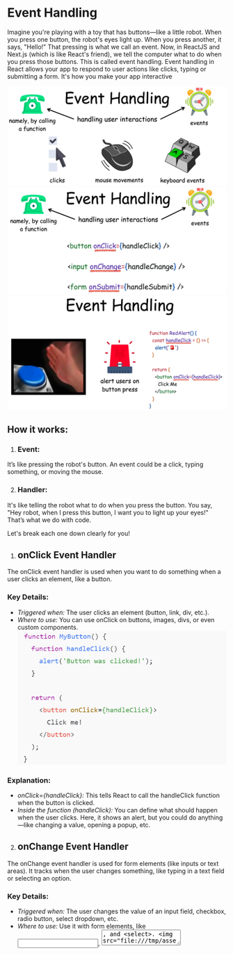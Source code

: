 # **Event Handling**
 Imagine you're playing with a toy that has buttons—like a little robot. When you press one button, the robot's eyes light up. When you press another, it says, "Hello!" That pressing is what we call an event.
 Now, in ReactJS and Next.js (which is like React's friend), we tell the computer what to do when you press those buttons. This is called event handling.
 Event handling in React allows your app to respond to user actions like clicks, typing or submitting a form. It's how you make your app interactive

 ![Event Handing](PictureforReadme/Event1.png)
 ![Event Handing](PictureforReadme/Event2.png)
 ![Event Handing](PictureforReadme/Event3.png)

## **How it works:**
1) ### Event: 
It’s like pressing the robot's button. An event could be a click, typing something, or moving the mouse.

2) ### Handler: 
It's like telling the robot what to do when you press the button. You say, "Hey robot, when I press this button, I want you to light up your eyes!" That’s what we do with code.

Let's break each one down clearly for you!
1) ## **onClick Event Handler**
The onClick event handler is used when you want to do something when a user clicks an element, like a button.
### **Key Details:**
* *Triggered when:* The user clicks an element (button, link, div, etc.).
* *Where to use:* You can use onClick on buttons, images, divs, or even custom components.
![onClick](PictureforReadme/onclick.png)
### **Explanation:**
* *onClick={handleClick}:* This tells React to call the handleClick function when the button is clicked.
* *Inside the function (handleClick):* You can define what should happen when the user clicks. Here, it shows an alert, but you could do anything—like changing a value, opening a popup, etc.

2) ## **onChange Event Handler**
The onChange event handler is used for form elements (like inputs or text areas). It tracks when the user changes something, like typing in a text field or selecting an option.
### **Key Details:**
* *Triggered when:* The user changes the value of an input field, checkbox, radio button, select dropdown, etc.
* *Where to use:* Use it with form elements, like <input>, <textarea>, and <select>.
![onChange](PictureforReadme/onchange.png)
### **Explanation:**
* *onChange={handleChange}:* This tells React to call the handleChange function whenever the user types or changes the input value.
* *event.target.value:* This gets the current value of the input field. We use setText to update the state (text).
* *Controlled Component:* Notice how the <input> has a value prop set to the state (text). This makes it a controlled component. React controls the value of the input.

3) ## **onSubmit Event Handler**
The onSubmit event handler is used to handle form submissions. When a user presses a submit button (or hits "Enter" inside a form), this event is triggered.
### **Key Details:**
* *Triggered when:* A form is submitted (either by pressing "Enter" or clicking the submit button).
* *Where to use:* Use it on a <form> element.
![onSubmit](PictureforReadme/onSubmit.png)
### **Explanation:**
* *onSubmit={handleSubmit}:* This tells React to call handleSubmit when the form is submitted.
* *event.preventDefault():* Normally, forms reload the page when submitted. event.preventDefault() prevents this default behavior, letting us handle the form submission with React (like showing an alert or sending data to a server).
* *Form control:* Like the onChange example, the input is a controlled component because its value is managed by React.

## **Differences in React and Next.js:**
* In both ReactJS and Next.js, these event handlers work the same way since Next.js is built on top of React.
* Next.js may come with additional server-side logic (like API routes or data fetching), but handling these events client-side (clicking, changing, or submitting) behaves identically in both.

## **Key Takeaways:**
* ***onClick:*** Handles clicks on buttons or other elements.
* ***onChange:*** Tracks changes in input fields, useful for forms.
* ***onSubmit:*** Handles the full form submission and can be used to prevent default browser behavior (like page reload).
___
# **Controlled Components**
Controlled components are form elements in React whose values are controlled by the State. This means the value of input field is driven by the react state
A controlled component in React refers to a form element (like an <input>, <textarea>, or <select>) where React fully controls the value of that element using state. In other words, the form element's value is determined and managed by React’s state rather than the DOM itself. The component only updates when React changes its state.
![Controlled Component](PictureforReadme/CC1.png)
![Controlled Component](PictureforReadme/cc2.png)
![Controlled Component](PictureforReadme/cc3.png)

## **How It Works:**
* *State in React:* The value of the form element is stored in the component's state.
* *Event Handling:* An event handler, like onChange, updates the state whenever the user interacts with the form element (like typing or selecting).
* *Rendering:* React re-renders the component whenever the state changes, making the form element's value reflect the current state.

## **Why is it called "controlled"?**
It’s called a "controlled" component because React controls the value and behavior of the form element. The input element’s value doesn’t change unless React’s state updates.**

## **Example of a Controlled Component:**
![Controlled Component](PictureforReadme/cc4.png)

## **Key Aspects:**
* *value={inputValue}:* The <input> field’s value is tied to the React state inputValue. The state controls what is shown in the input box.
* *onChange={handleChange}:* The onChange event handler updates the state whenever the user types in the input box. It ensures that the input box always reflects the state.

## **Why Use Controlled Components?**
1) *Single Source of Truth:* The component's state is the single source of truth for the form element's value, which means you can easily manage and track changes.
2) *Validation:* You can validate the input in real-time by controlling it in the state.
3) *Data Synchronization:* Since the data in the form is synced with the component's state, it makes it easier to submit data, manipulate form fields, or track user inputs.

## **Controlled Component vs Uncontrolled Component:**
1) *Controlled:* React’s state controls the form value (you provide both the value and onChange).
2) *Uncontrolled:* The form value is controlled by the DOM, not by React (you rely on the ref to get the value).

## **Example of Uncontrolled Component:**
![Uncontrolled Component](PictureforReadme/cc5.png)

## **Summary of Controlled Components:**
* **React controls the value** of the form element via state.
* The value updates only when **React's state updates.**
* Easier to handle, validate, and manipulate form data as everything is centralized in the component’s state.